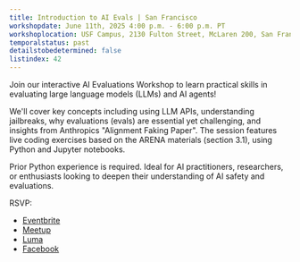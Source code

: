 ```yaml
---
title: Introduction to AI Evals | San Francisco 
workshopdate: June 11th, 2025 4:00 p.m. - 6:00 p.m. PT
workshoplocation: USF Campus, 2130 Fulton Street, McLaren 200, San Francisco CA 94117 Room MC 251
temporalstatus: past
detailstobedetermined: false
listindex: 42
---
```

Join our interactive AI Evaluations Workshop to learn practical skills in evaluating large language models (LLMs) and AI agents! 

We'll cover key concepts including using LLM APIs, understanding jailbreaks, why evaluations (evals) are essential yet challenging, and insights from Anthropics "Alignment Faking Paper". 
The session features live coding exercises based on the ARENA materials (section 3.1), using Python and Jupyter notebooks. 

Prior Python experience is required. Ideal for AI practitioners, researchers, or enthusiasts looking to deepen their understanding of AI safety and evaluations.

RSVP:
+ [Eventbrite](https://www.eventbrite.com/e/1383192488969?aff=oddtdtcreator)
+ [Meetup](https://www.meetup.com/ai-safety-awareness-group-san-francisco/events/308093454/?eventOrigin=group_upcoming_events)
+ [Luma](https://lu.ma/4443e4ff)
+ [Facebook](https://www.facebook.com/share/18hGH1YiMC/)
